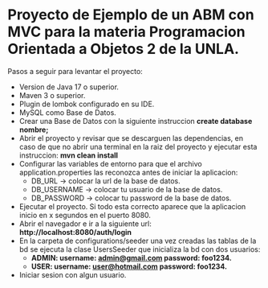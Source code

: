 # Proyecto de Ejemplo de un ABM con MVC para la materia Programacion Orientada a Objetos 2 de la UNLA.

Pasos a seguir para levantar el proyecto:
 * Version de Java 17 o superior.
 * Maven 3 o superior.
 * Plugin de lombok configurado en su IDE.
 * MySQL como Base de Datos.
 * Crear una Base de Datos con la siguiente instruccion **create database nombre;** 
 * Abrir el proyecto y revisar que se descarguen las dependencias, en caso de que no abrir una terminal en la raiz del proyecto y ejecutar esta instruccion: **mvn clean install**
 * Configurar las variables de entorno para que el archivo application.properties las reconozca antes de iniciar la aplicacion:
   * DB_URL -> colocar la url de la base de datos.
   * DB_USERNAME -> colocar tu usuario de la base de datos.
   * DB_PASSWORD -> colocar tu password de la base de datos.
 * Ejecutar el proyecto. Si todo esta correcto aparece que la aplicacion inicio en x segundos en el puerto 8080.
 * Abrir el navegador e ir a la siguiente url: **http://localhost:8080/auth/login**
 * En la carpeta de configurations/seeder una vez creadas las tablas de la bd se ejecuta la clase UsersSeeder que inicializa la bd con dos usuarios:
   * **ADMIN: username: admin@gmail.com password: foo1234.**
   * **USER: username: user@hotmail.com password: foo1234.**
 * Iniciar sesion con algun usuario.  
